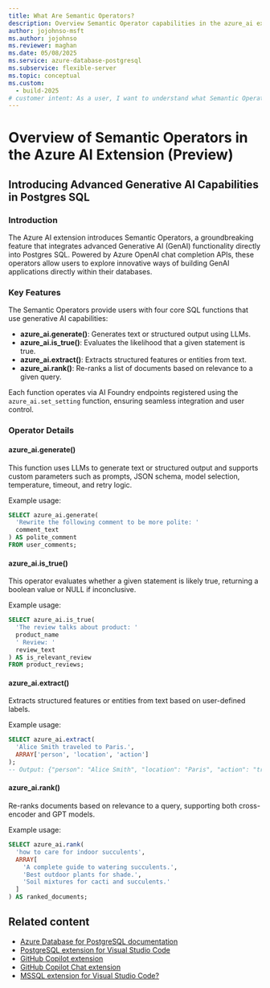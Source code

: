 ```yaml
---
title: What Are Semantic Operators?
description: Overview Semantic Operator capabilities in the azure_ai extension for Azure Database for PostgreSQL.
author: jojohnso-msft
ms.author: jojohnso
ms.reviewer: maghan
ms.date: 05/08/2025
ms.service: azure-database-postgresql
ms.subservice: flexible-server
ms.topic: conceptual
ms.custom:
  - build-2025
# customer intent: As a user, I want to understand what Semantic Operators are available in the azure_ai extension for Azure Database for PostgreSQL flexible server.
---
```


# Overview of Semantic Operators in the Azure AI Extension (Preview)

## Introducing Advanced Generative AI Capabilities in Postgres SQL

### Introduction

The Azure AI extension introduces Semantic Operators, a groundbreaking feature that integrates advanced Generative AI (GenAI) functionality directly into Postgres SQL. Powered by Azure OpenAI chat completion APIs, these operators allow users to explore innovative ways of building GenAI applications directly within their databases.

### Key Features

The Semantic Operators provide users with four core SQL functions that use generative AI capabilities:

- **azure_ai.generate()**: Generates text or structured output using LLMs.
- **azure_ai.is_true()**: Evaluates the likelihood that a given statement is true.
- **azure_ai.extract()**: Extracts structured features or entities from text.
- **azure_ai.rank()**: Re-ranks a list of documents based on relevance to a given query.

Each function operates via AI Foundry endpoints registered using the `azure_ai.set_setting` function, ensuring seamless integration and user control.

### Operator Details

#### azure_ai.generate()

This function uses LLMs to generate text or structured output and supports custom parameters such as prompts, JSON schema, model selection, temperature, timeout, and retry logic.

Example usage:

```sql
SELECT azure_ai.generate(
  'Rewrite the following comment to be more polite: '
  comment_text
) AS polite_comment
FROM user_comments;
```

#### azure_ai.is_true()

This operator evaluates whether a given statement is likely true, returning a boolean value or NULL if inconclusive.

Example usage:

```sql
SELECT azure_ai.is_true(
  'The review talks about product: '
  product_name
  ' Review: '
  review_text
) AS is_relevant_review
FROM product_reviews;
```

#### azure_ai.extract()

Extracts structured features or entities from text based on user-defined labels.

Example usage:

```sql
SELECT azure_ai.extract(
  'Alice Smith traveled to Paris.',
  ARRAY['person', 'location', 'action']
);
-- Output: {"person": "Alice Smith", "location": "Paris", "action": "travel"}
```

#### azure_ai.rank()

Re-ranks documents based on relevance to a query, supporting both cross-encoder and GPT models.

Example usage:

```sql
SELECT azure_ai.rank(
  'how to care for indoor succulents',
  ARRAY[
    'A complete guide to watering succulents.',
    'Best outdoor plants for shade.',
    'Soil mixtures for cacti and succulents.'
  ]
) AS ranked_documents;
```

## Related content

- [Azure Database for PostgreSQL documentation](overview.md)
- [PostgreSQL extension for Visual Studio Code](https://marketplace.visualstudio.com/items?itemName=ms-ossdata.vscode-postgresql)
- [GitHub Copilot extension](https://marketplace.visualstudio.com/items?itemName=GitHub.copilot)
- [GitHub Copilot Chat extension](https://marketplace.visualstudio.com/items?itemName=GitHub.copilot-chat)
- [MSSQL extension for Visual Studio Code?](/sql/tools/visual-studio-code-extensions/mssql/mssql-extension-visual-studio-code)
